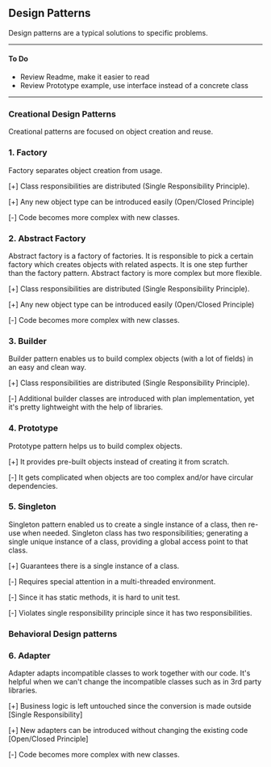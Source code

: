 ## Design Patterns

Design patterns are a typical solutions to specific problems. 

---
#### To Do
- Review Readme, make it easier to read
- Review Prototype example, use interface instead of a concrete class
---

### Creational Design Patterns
Creational patterns are focused on object creation and reuse.

### 1. Factory
Factory separates object creation from usage.

[+] Class responsibilities are distributed (Single Responsibility Principle).

[+] Any new object type can be introduced easily (Open/Closed Principle)

[-] Code becomes more complex with new classes.

### 2. Abstract Factory
Abstract factory is a factory of factories. 
It is responsible to pick a certain factory which creates objects with related aspects.
It is one step further than the factory pattern. Abstract factory is more complex but more flexible.

[+] Class responsibilities are distributed (Single Responsibility Principle).

[+] Any new object type can be introduced easily (Open/Closed Principle)

[-] Code becomes more complex with new classes.

### 3. Builder
Builder pattern enables us to build complex objects (with a lot of fields) in an easy and clean way.

[+] Class responsibilities are distributed (Single Responsibility Principle).

[-] Additional builder classes are introduced with plan implementation, yet it's pretty lightweight with the help of libraries.

### 4. Prototype
Prototype pattern helps us to build complex objects.

[+] It provides pre-built objects instead of creating it from scratch.

[-] It gets complicated when objects are too complex and/or have circular dependencies.

### 5. Singleton
Singleton pattern enabled us to create a single instance of a class, then re-use when needed. 
Singleton class has two responsibilities; generating a single unique instance of a class, providing a global access point to that class.

[+] Guarantees there is a single instance of a class.

[-] Requires special attention in a multi-threaded environment.

[-] Since it has static methods, it is hard to unit test.

[-] Violates single responsibility principle since it has two responsibilities.


### Behavioral Design patterns

### 6. Adapter
Adapter adapts incompatible classes to work together with our code. 
It's helpful when we can't change the incompatible classes such as in 3rd party libraries.

[+] Business logic is left untouched since the conversion is made outside [Single Responsibility]

[+] New adapters can be introduced without changing the existing code [Open/Closed Principle]

[-] Code becomes more complex with new classes.


